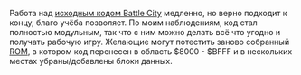 ﻿Работа над [исходным кодом Battle City](/files/BattleCitySRC.rar) медленно, но верно подходит к концу, благо учёба позволяет. По моим наблюдениям, код стал полностью модульным, так что с ним можно делать всё что угодно и получать рабочую игру. Желающие могут потестить заново собранный [ROM](/files/BattleCityReassembled.7z), в котором код перенесен в область $8000 - $BFFF и в нескольких местах убраны/добавлены блоки данных.